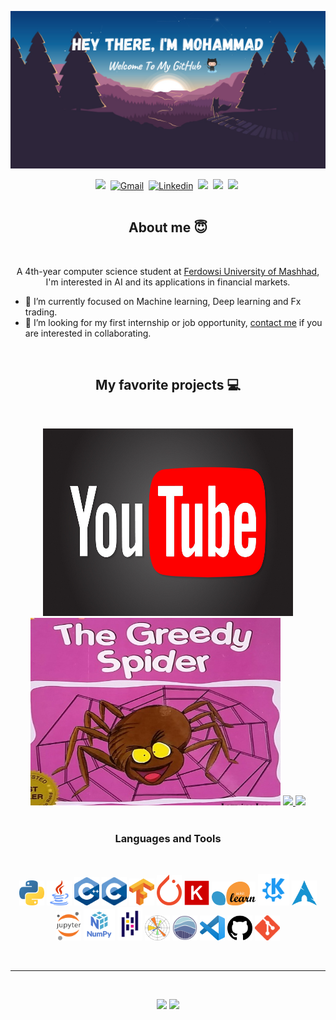 <p>
    <img w src="https://github.com/afsharino/afsharino/raw/main/images/banners/readme_banner.png" />
</p>

<p align="center">
    <a href="https://t.me/afsharino">
    <img src="https://img.shields.io/badge/Telegram-2CA5E0?style=flat&logo=telegram&logoColor=white alt="Telegram" /></a>&nbsp;
    <a href="mailto:mohammadafshari.fum.ac.ir@gmail.com">
    <img src="https://img.shields.io/badge/Gmail-D14836?style=flat&logo=gmail&logoColor=white" alt="Gmail" /></a>&nbsp;
<a href="https://www.linkedin.com/in/afsharino?lipi=urn%3Ali%3Apage%3Ad_flagship3_profile_view_base_contact_details%3B1aMkcKXtRjCK27sjKAFWDQ%3D%3D">      <img src="https://img.shields.io/badge/linkedin-%230077B5.svg?style=flat&logo=linkedin&logoColor=white" alt="Linkedin" /></a>&nbsp;
    <a href="https://www.instagram.com/lmohammadafsharil/">
    <img src="https://img.shields.io/badge/-Instagram-purple?style=flat&logo=Instagram&logoColor=white alt="Instagram" /></a>&nbsp;
    <a href="https://medium.com/@mohammadafshari">
    <img src="https://github.com/Rishit-dagli/Rishit-dagli/blob/master/badges/medium.svg" /></a>&nbsp;
    <a href="https://www.kaggle.com/mohammadafshari">
    <img src="https://img.shields.io/badge/Kaggle-20BEFF?style=flat&logo=Kaggle&logoColor=white" /></a>&nbsp;
    <br />
    <br />
    <h2 align="center">About me 😇</h2>
</p>
<br />

<p align="center">
    A 4th-year computer science student at <a href= "https://um.ac.ir/#">Ferdowsi University of Mashhad</a>, I'm interested in AI and its applications in financial markets.

- 🌱 I’m currently focused on Machine learning, Deep learning and Fx trading.
- 🔭 I’m looking for my first internship or job opportunity, [contact me](https://t.me/afsharino) if you are interested in collaborating.
  
</p>
<br />

<h2 align="center">My favorite projects 💻</h2>
<br />

<p align="center">
  <img width="400" height="300" src="https://github.com/afsharino/B.SC-Students/raw/main/images/youtube.jpg" />
  <img width="400" height="300" src="https://raw.githubusercontent.com/afsharino/B.SC-Students/main/images/greedy-spider.jpg" />
  
 <a href="https://github.com/afsharino/Youtube-Data-Analysis">
  <img align="" src="https://github-readme-stats-sigma-five.vercel.app/api/pin/?username=afsharino&repo=Youtube-Data-Analysis&theme=tokyonight" />
</a>
  
  <a href="https://github.com/afsharino/B.SC-Students/tree/main/01.%20Introduction%20To%20Programming/Greedy-Spider">
  <img align="" src="https://github-readme-stats-sigma-five.vercel.app/api/pin/?username=afsharino&repo=B.SC-Students&theme=tokyonight" />
</a>

<br />
<br />
<p>
<h3 align="center"> Languages and Tools</h3>
</p>
<br />
<p align="center">
<a href="https://www.python.org/" target="blank" rel="noopener noreferrer">  
<img alt="Python" width="40px" src="https://github.com/afsharino/afsharino/raw/main/images/logos/Python-logo.png" /></a>
<img alt="java" width="40px" src="https://github.com/afsharino/afsharino/raw/main/images/logos/Java-logo.png" />
<img alt="cpp" width="40px" src="https://github.com/afsharino/afsharino/raw/main/images/logos/C%2B%2B_Logo.png" />
<img alt="c" width="40px" src="https://github.com/afsharino/afsharino/raw/main/images/logos/C_Logo.png" />
<img alt="tensorflow" width="40px" src="https://github.com/afsharino/afsharino/blob/main/images/logos/Tensorflow_logo.png" />
<img alt="pytorch" width="40px" src="https://github.com/afsharino/afsharino/blob/main/images/logos/PyTorch_logo.png" />
<img alt="keras" width="40px" src="https://github.com/afsharino/afsharino/blob/main/images/logos/Keras_logo.png" />
<img alt="scikit-learn" width="70px" src="https://github.com/afsharino/afsharino/blob/main/images/logos/Scikit_learn_logo.png" />
<img alt="kde-plasma" width="50px" src="https://github.com/afsharino/afsharino/blob/main/images/logos/kde-logo.png" />
<img alt="arch" width="40px" src="https://github.com/afsharino/afsharino/blob/main/images/logos/archlinux-logo.png" />
<img alt="Jupyter" width="40px" src="https://github.com/afsharino/afsharino/raw/main/images/logos/Jupyter_logo.png" />
<img alt="numpy" width="50px" src="https://github.com/afsharino/afsharino/raw/main/images/logos/numpy_Logo.png" />
<img alt="pandas" width="40px" src="https://github.com/afsharino/afsharino/raw/main/images/logos/pandas_Logo.png" />
<img alt="matplotlib" width="40px" src="https://github.com/afsharino/afsharino/raw/main/images/logos/matplot_Logo.png" />
<img alt="seaborn" width="40px" src="https://github.com/afsharino/afsharino/raw/main/images/logos/seaborn_Logo.png" />
<img alt="vscode" width="40px" src="https://github.com/afsharino/afsharino/raw/main/images/logos/vscode_Logo.png" />
<img alt="GitHub" width="40px" src="https://github.com/afsharino/afsharino/raw/main/images/logos/github_Logo.png" />
<img alt="Git" width="40px" src="https://github.com/afsharino/afsharino/raw/main/images/logos/Git-Icon-1788C.png" />

</p>
<br />

---

<br />
<p align="center">
<img src="https://github-readme-stats-sigma-five.vercel.app/api?username=afsharino&layout=compact&theme=tokyonight&show_icons=true" width="410"/>
<img src="https://github-readme-stats-sigma-five.vercel.app/api/top-langs/?username=afsharino&layout=compact&theme=tokyonight&show_icons=true" width="410" />
</p>


<!--
**afsharino/afsharino** is a ✨ _special_ ✨ repository because its `README.md` (this file) appears on your GitHub profile.

Here are some ideas to get you started:

- 🔭 I’m currently working on ...
- 🌱 I’m currently learning ...
- 👯 I’m looking to collaborate on ...
- 🤔 I’m looking for help with ...
- 💬 Ask me about ...
- 📫 How to reach me: ...
- 😄 Pronouns: ...
- ⚡ Fun fact: ...
-->

